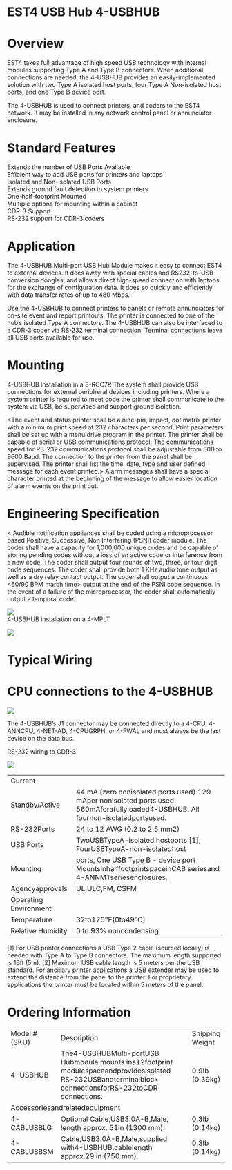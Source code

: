 # EST4 USB Hub 4-USBHUB  

# Overview  

EST4 takes full advantage of high speed USB technology with internal modules supporting Type A and Type B connectors. When additional connections are needed, the 4-USBHUB provides an easily-implemented solution with two Type A isolated host ports, four Type A Non-isolated host ports, and one Type B device port.  

The 4-USBHUB is used to connect printers, and coders to the EST4 network. It may be installed in any network control panel or annunciator enclosure.  

# Standard Features  

Extends the number of USB Ports Available   
Efficient way to add USB ports for printers and laptops   
Isolated and Non-isolated USB Ports   
Extends ground fault detection to system printers   
One-half-footprint Mounted   
Multiple options for mounting within a cabinet   
CDR-3 Support   
RS-232 support for CDR-3 coders  

# Application  

The 4-USBHUB Multi-port USB Hub Module makes it easy to connect EST4 to external devices. It does away with special cables and RS232-to-USB conversion dongles, and allows direct high-speed connection with laptops for the exchange of configuration data. It does so quickly and efficiently with data transfer rates of up to 480 Mbps.  

Use the 4-USBHUB to connect printers to panels or remote annunciators for on-site event and report printouts. The printer is connected to one of the hub’s isolated Type A connectors. The 4-USBHUB can also be interfaced to a CDR-3 coder via RS-232 terminal connection. Terminal connections leave all USB ports available for use.  

# Mounting  

4-USBHUB installation in a 3-RCC7R The system shall provide USB connections for external peripheral devices including printers. Where a system printer is required to meet code the printer shall communicate to the system via USB, be supervised and support ground isolation.  

<The event and status printer shall be a nine-pin, impact, dot matrix printer with a minimum print speed of 232 characters per second. Print parameters shall be set up with a menu drive program in the printer. The printer shall be capable of serial or USB communications protocol. The communications speed for RS-232 communications protocol shall be adjustable from 300 to 9600 Baud. The connection to the printer from the panel shall be supervised. The printer shall list the time, date, type and user defined message for each event printed.> Alarm messages shall have a special character printed at the beginning of the message to allow easier location of alarm events on the print out.  

# Engineering Specification  

< Audible notification appliances shall be coded using a microprocessor based Positive, Successive, Non Interfering (PSNI) coder module. The coder shall have a capacity for 1,000,000 unique codes and be capable of storing pending codes without a loss of an active code or interference from a new code. The coder shall output four rounds of two, three, or four digit code sequences. The coder shall provide both 1 KHz audio tone output as well as a dry relay contact output. The coder shall output a continuous <temporal> <60/90 BPM march time> output at the end of the PSNI code sequence. In the event of a failure of the microprocessor, the coder shall automatically output a temporal code.  

![](images/b8a1150450b4dddd971e774a1930b1b74dcf3f742632abc806526be1f3970011.jpg)  
4-USBHUB installation on a 4-MPLT  

![](images/bbc226a4c278557df2a1e27e7dd09a51a70cfdf2616255b41234a5b8bd7ccb91.jpg)  

# Typical Wiring  

# CPU connections to the 4-USBHUB  

![](images/0c98c2681e7426e81cca7ebcfa58d0d250f60c3a4d9702f460809081092f16e0.jpg)  

The 4-USBHUB’s J1 connector may be connected directly to a 4-CPU, 4-ANNCPU, 4-NET-AD, 4-CPUGRPH, or 4-FWAL and must always be the last device on the data bus.  

RS-232 wiring to CDR-3  

![](images/bb36f5c545c0228260cddafb37fbaa97e224b7a71a6e05157ea291d4f85ff32c.jpg)  

<html><body><table><tr><td colspan="2">Current</td></tr><tr><td>Standby/Active</td><td>44 mA (zero nonisolated ports used) 129 mAper nonisolated ports used. 560mAforafullyloaded4-USBHUB. All fournon-isolatedportsused.</td></tr><tr><td>RS-232Ports</td><td>24 to 12 AWG (0.2 to 2.5 mm2)</td></tr><tr><td>USB Ports</td><td>TwoUSBTypeA-isolated hostports [1], FourUSBTypeA-non-isolatedhost</td></tr><tr><td>Mounting</td><td>ports, One USB Type B - device port MountsinhalffootprintspaceinCAB seriesand 4-ANNMTseriesenclosures.</td></tr><tr><td>Agencyapprovals</td><td>UL,ULC,FM, CSFM</td></tr><tr><td>Operating Environment</td><td></td></tr><tr><td>Temperature</td><td>32to120°F(0to49°C)</td></tr><tr><td>Relative Humidity</td><td>0 to 93% noncondensing</td></tr></table></body></html>

[1] For USB printer connections a USB Type 2 cable (sourced locally) is needed with Type A to Type B connectors. The maximum length supported is 16ft (5m). [2] Maximum USB cable length is 5 meters per the USB standard. For ancillary printer applications a USB extender may be used to extend the distance from the panel to the printer. For proprietary applications the printer must be located within 5 meters of the panel.  

# Ordering Information  

<html><body><table><tr><td>Model # (SKU)</td><td>Description</td><td>Shipping Weight</td></tr><tr><td>4-USBHUB</td><td>The4-USBHUBMulti-portUSB Hubmodule mounts ina12footprint modulespaceandprovidesisolated RS-232USBandterminalblock connectionsforRS-232toCDR connections.</td><td>0.9Ib (0.39kg)</td></tr><tr><td colspan="2">Accessoriesandrelatedequipment</td><td></td></tr><tr><td>4-CABLUSBLG</td><td>Optional Cable,USB3.0A-B,Male, length approx. 51in (1300 mm).</td><td>0.3lb (0.14kg)</td></tr><tr><td>4-CABLUSBSM</td><td>Cable,USB3.0A-B,Male,supplied with4-USBHUB,cablelength approx.29 in (750 mm).</td><td>0.3lb (0.14kg)</td></tr></table></body></html>  